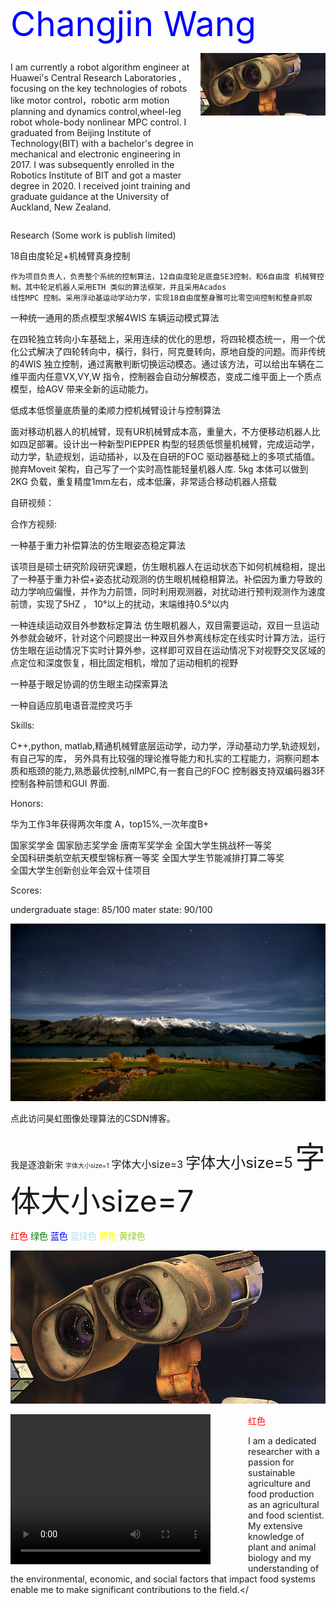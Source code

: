 
<span style="font-size: 55px; color: blue;"> Changjin Wang</span>



<div style="display: flex; align-items: left;">
  <p style="flex: 1;">  I am currently a robot algorithm engineer at Huawei's Central Research Laboratories , focusing on the key technologies of robots like motor control，robotic arm motion planning and dynamics control,wheel-leg robot whole-body nonlinear MPC control. I graduated from Beijing Institute of Technology(BIT) with a bachelor's degree in mechanical and electronic engineering in 2017. I was subsequently enrolled in the Robotics Institute of BIT and got a master degree in 2020. I received joint training and graduate guidance at the University of Auckland, New Zealand.</p>
  <img src="data\wali2.png"  width=200 height=100 alt="Your Image" style="flex: 0;">
</div>




Research
(Some work is publish limited)



18自由度轮足+机械臂真身控制
  
    作为项目负责人，负责整个系统的控制算法，12自由度轮足底盘SE3控制，和6自由度 机械臂控制。其中轮足机器人采用ETH 类似的算法框架，并且采用Acados
    线性MPC 控制。采用浮动基运动学动力学，实现18自由度整身雅可比零空间控制和整身抓取

一种统一通用的质点模型求解4WIS 车辆运动模式算法

   在四轮独立转向小车基础上，采用连续的优化的思想，将四轮模态统一，用一个优化公式解决了四轮转向中，橫行，斜行，阿克曼转向，原地自旋的问题。而非传统的4WIS 独立控制，通过离散判断切换运动模态。通过该方法，可以给出车辆在二维平面内任意VX,VY,W 指令，控制器会自动分解模态，变成二维平面上一个质点模型，给AGV 带来全新的运动能力。



低成本低惯量底质量的柔顺力控机械臂设计与控制算法
   
面对移动机器人的机械臂，现有UR机械臂成本高，重量大，不方便移动机器人比如四足部署。设计出一种新型PIEPPER 构型的轻质低惯量机械臂，完成运动学，动力学，轨迹规划，运动插补，以及在自研的FOC 驱动器基础上的多项式插值。抛弃Moveit 架构，自己写了一个实时高性能轻量机器人库. 5kg 本体可以做到2KG 负载，重复精度1mm左右，成本低廉，非常适合移动机器人搭载

自研视频：


合作方视频:



一种基于重力补偿算法的仿生眼姿态稳定算法

该项目是硕士研究阶段研究课题，仿生眼机器人在运动状态下如何机械稳相，提出了一种基于重力补偿+姿态扰动观测的仿生眼机械稳相算法。补偿因为重力导致的动力学响应偏慢，并作为力前馈，同时利用观测器，对扰动进行预判观测作为速度前馈，实现了5HZ ， 10°以上的扰动，末端维持0.5°以内

一种连续运动双目外参数标定算法
仿生眼机器人，双目需要运动，双目一旦运动外参就会破坏，针对这个问题提出一种双目外参离线标定在线实时计算方法，运行仿生眼在运动情况下实时计算外参，这样即可双目在运动情况下对视野交叉区域的点定位和深度恢复，相比固定相机，增加了运动相机的视野

一种基于眼足协调的仿生眼主动探索算法




一种自适应肌电语音混控灵巧手



Skills:

  C++,python, matlab,精通机械臂底层运动学，动力学，浮动基动力学,轨迹规划，有自己写的库， 另外具有比较强的理论推导能力和扎实的工程能力，洞察问题本质和瓶颈的能力,熟悉最优控制,nlMPC,有一套自己的FOC 控制器支持双编码器3环控制各种前馈和GUI 界面.




Honors:
 
华为工作3年获得两次年度 A，top15%,一次年度B+

国家奖学金 
 国家励志奖学金
 唐南军奖学金
  全国大学生挑战杯一等奖  
  全国科研类航空航天模型锦标赛一等奖 
   全国大学生节能减排打算二等奖  
    全国大学生创新创业年会双十佳项目

Scores:

undergraduate stage: 85/100
mater  state: 90/100









![test](data\12.jpg)

点此访问昊虹图像处理算法的CSDN博客。

<font face="逐浪新宋">我是逐浪新宋</font>
<font size=1>字体大小size=1</font>
<font size=3>字体大小size=3</font>
<font size=5>字体大小size=5</font>
<font size=7>字体大小size=7</font>

<font color=red>红色</font>
<font color="green">绿色</font>
<font color="blue">蓝色</font>
<font color="BlueGreen">蓝绿色</font>
<font color=Yellow>黄色</font>
<font color=YellowGreen>黄绿色</font>


![test](data\wali2.png#pic_right)


<video width="320" height="240" controls style="float:left; margin-right: 60px;">
  <source src="data/demo.mp4" type="video/mp4">
</video>























<font color=red>红色</font>


I am a dedicated researcher with a passion for sustainable agriculture and
 food production as an agricultural and food scientist. 
 My extensive knowledge of plant and animal biology and my understanding 
 of the environmental, economic, and social factors that impact food 
 systems enable me to make significant contributions to the field.</



